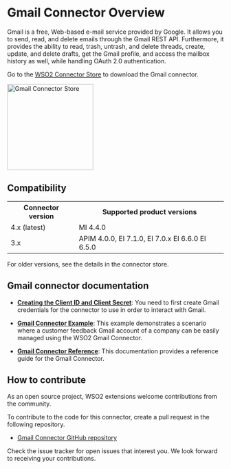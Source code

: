 # Gmail Connector Overview

Gmail is a free, Web-based e-mail service provided by Google. It allows you to send, read, and delete emails through the Gmail REST API. Furthermore, it provides the ability to read, trash, untrash, and delete threads, create, update, and delete drafts, get the Gmail profile, and access the mailbox history as well, while handling OAuth 2.0 authentication.

Go to the <a target="_blank" href="https://store.wso2.com/connector/esb-connector-gmail">WSO2 Connector Store</a> to download the Gmail connector.

<img src="{{base_path}}/assets/img/integrate/connectors/gmail-store.png" title="Gmail Connector Store" width="200" alt="Gmail Connector Store"/>

## Compatibility

<table>
	<tr>
		<th>
			Connector version
		</th>
		<th>
			Supported product versions
		</th>
	</tr>
	<tr>
		<td>
			4.x (latest)
		</td>
		<td>
			MI 4.4.0
		</td>
	</tr>
	<tr>
		<td>
			3.x
		</td>
		<td>
			APIM 4.0.0, EI 7.1.0, EI 7.0.x EI 6.6.0 EI 6.5.0 
		</td>
	</tr>
</table>

For older versions, see the details in the connector store.

## Gmail connector documentation

* **[Creating the Client ID and Client Secret]({{base_path}}/reference/connectors/gmail-connector/configuring-gmail-api/)**: You need to first create Gmail credentials for the connector to use in order to interact with Gmail.

* **[Gmail Connector Example]({{base_path}}/reference/connectors/gmail-connector/gmail-connector-example/)**: This example demonstrates a scenario where a customer feedback Gmail account of a company can be easily managed using the WSO2 Gmail Connector. 

* **[Gmail Connector Reference]({{base_path}}/reference/connectors/gmail-connector/gmail-connector-config/)**: This documentation provides a reference guide for the Gmail Connector.

## How to contribute

As an open source project, WSO2 extensions welcome contributions from the community. 

To contribute to the code for this connector, create a pull request in the following repository. 

* [Gmail Connector GitHub repository](https://github.com/wso2-extensions/esb-connector-gmail)

Check the issue tracker for open issues that interest you. We look forward to receiving your contributions.
